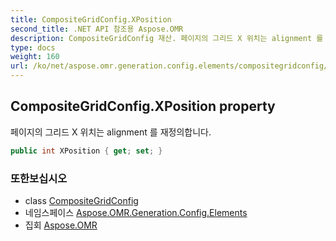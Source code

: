 ```yaml
---
title: CompositeGridConfig.XPosition
second_title: .NET API 참조용 Aspose.OMR
description: CompositeGridConfig 재산. 페이지의 그리드 X 위치는 alignment 를 재정의합니다.
type: docs
weight: 160
url: /ko/net/aspose.omr.generation.config.elements/compositegridconfig/xposition/
---
```

## CompositeGridConfig.XPosition property

페이지의 그리드 X 위치는 alignment 를 재정의합니다.

```csharp
public int XPosition { get; set; }
```

### 또한보십시오

* class [CompositeGridConfig](../)
* 네임스페이스 [Aspose.OMR.Generation.Config.Elements](../../compositegridconfig/)
* 집회 [Aspose.OMR](../../../)



